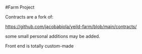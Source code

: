 #Farm Project

Contracts are a fork of:

https://github.com/jacobabiola/yeild-farm/blob/main/contracts/

some small personal additions may be added.

Front end is totally custom-made